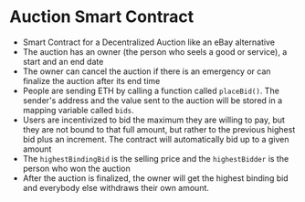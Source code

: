 # Auction Smart Contract

- Smart Contract for a Decentralized Auction like an eBay alternative
- The auction has an owner (the person who seels a good or service), a start and an end date
- The owner can cancel the auction if there is an emergency or can finalize the auction after its end time
- People are sending ETH by calling a function called `placeBid()`. The sender's address and the value sent to the auction will be stored in a mapping variable called `bids`.
- Users are incentivized to bid the maximum they are willing to pay, but they are not bound to that full amount, but rather to the previous highest bid plus an increment. The contract will automatically bid up to a given amount
- The `highestBindingBid` is the selling price and the `highestBidder` is the person who won the auction
- After the auction is finalized, the owner will get the highest binding bid and everybody else withdraws their own amount.